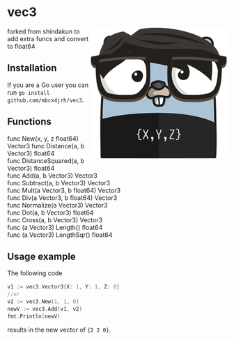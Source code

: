 # vec3

<p align="center">
  <img style="float: right;" src="assets/vec3.png" alt="vec3 gopher"/>
</p>

forked from shindakun to add extra funcs and convert to float64

## Installation

If you are a Go user you can run `go install github.com/mbcx4jrh/vec3`.

## Functions

func New(x, y, z float64) Vector3
func Distance(a, b Vector3) float64  
func DistanceSquared(a, b Vector3) float64  
func Add(a, b Vector3) Vector3  
func Subtract(a, b Vector3) Vector3  
func Mult(a Vector3, b float64) Vector3  
func Div(a Vector3, b float64) Vector3  
func Normalize(a Vector3) Vector3  
func Dot(a, b Vector3) float64  
func Cross(a, b Vector3) Vector3  
func (a Vector3) Length() float64  
func (a Vector3) LengthSqr() float64

## Usage example

The following code

```go
v1 := vec3.Vector3{X: 1, Y: 1, Z: 0}
//or
v2 := vec3.New(1, 1, 0)
newV := vec3.Add(v1, v2)
fmt.Println(newV)
```

results in the new vector of `{2 2 0}`.
